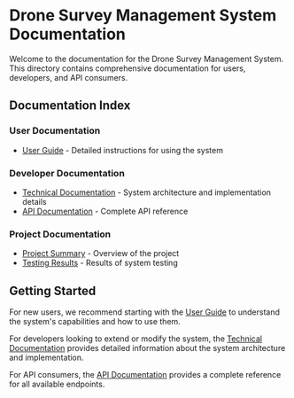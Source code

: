 # Drone Survey Management System Documentation

Welcome to the documentation for the Drone Survey Management System. This directory contains comprehensive documentation for users, developers, and API consumers.

## Documentation Index

### User Documentation
- [User Guide](USER_GUIDE.md) - Detailed instructions for using the system

### Developer Documentation
- [Technical Documentation](TECHNICAL_DOCUMENTATION.md) - System architecture and implementation details
- [API Documentation](API_DOCUMENTATION.md) - Complete API reference

### Project Documentation
- [Project Summary](../PROJECT_SUMMARY.md) - Overview of the project
- [Testing Results](../TESTING_RESULTS.md) - Results of system testing

## Getting Started

For new users, we recommend starting with the [User Guide](USER_GUIDE.md) to understand the system's capabilities and how to use them.

For developers looking to extend or modify the system, the [Technical Documentation](TECHNICAL_DOCUMENTATION.md) provides detailed information about the system architecture and implementation.

For API consumers, the [API Documentation](API_DOCUMENTATION.md) provides a complete reference for all available endpoints. 